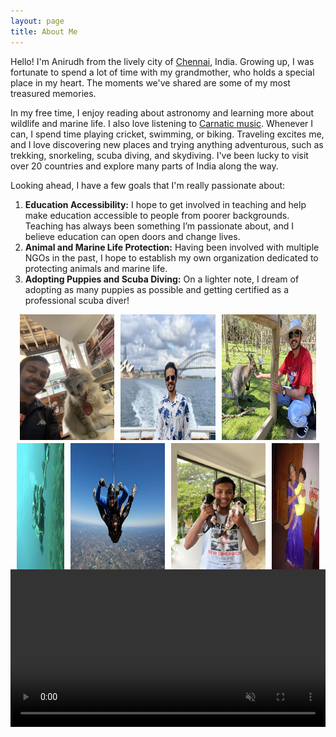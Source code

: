 ```yaml
---
layout: page
title: About Me
---
```


Hello! I'm Anirudh from the lively city of <a href="https://en.wikipedia.org/wiki/Chennai">Chennai</a>, India. Growing up, I was fortunate to spend a lot of time with my grandmother, who holds a special place in my heart. The moments we've shared are some of my most treasured memories. 

In my free time, I enjoy reading about astronomy and learning more about wildlife and marine life. I also love listening to <a href="https://en.wikipedia.org/wiki/Carnatic_music#:~:text=Carnatic%20music%2C%20known%20as%20Karn%C4%81%E1%B9%ADaka,south%20Telangana%20and%20southern%20Odisha.">Carnatic music</a>. Whenever I can, I spend time playing cricket, swimming, or biking. Traveling excites me, and I love discovering new places and trying anything adventurous, such as trekking, snorkeling, scuba diving, and skydiving. I've been lucky to visit over 20 countries and explore many parts of India along the way. 

Looking ahead, I have a few goals that I'm really passionate about:

1. **Education Accessibility:** I hope to get involved in teaching and help make education accessible to people from poorer backgrounds. Teaching has always been something I’m passionate about, and I believe education can open doors and change lives.
2. **Animal and Marine Life Protection:** Having been involved with multiple NGOs in the past, I hope to establish my own organization dedicated to protecting animals and marine life.
3. **Adopting Puppies and Scuba Diving:** On a lighter note, I dream of adopting as many puppies as possible and getting certified as a professional scuba diver!


<!-- Line 1: 3 landscape images -->
<div style="display: flex; justify-content: center; margin-bottom: 1%;">
  <img src="docs/assets/Fig5.jpg" alt="Image 1" style="width: 30%; margin: 0 1%;">
  <img src="docs/assets/Fig6.jpg" alt="Image 2" style="width: 30%; margin: 0 1%;">
  <img src="docs/assets/Fig7.jpg" alt="Image 3" style="width: 30%; margin: 0 1%;">
</div>

<!-- Line 2: 4 images -->
<div style="display: flex; justify-content: center;">
  <img src="docs/assets/Fig3.jpg" alt="Image 4" style="width: 15%; margin: 0 1%;">
  <img src="docs/assets/Fig1.jpg" alt="Image 5" style="width: 30%; margin: 0 1%;">
  <img src="docs/assets/Fig2.jpg" alt="Image 6" style="width: 30%; margin: 0 1%;">
  <img src="docs/assets/Fig4.JPG" alt="Image 7" style="width: 15%; margin: 0 1%;">
</div>

<video width="100%" autoplay loop muted controls>
  <source src="docs/assets/vid.mp4" type="video/mp4">
  Your browser does not support the video tag.
</video>
